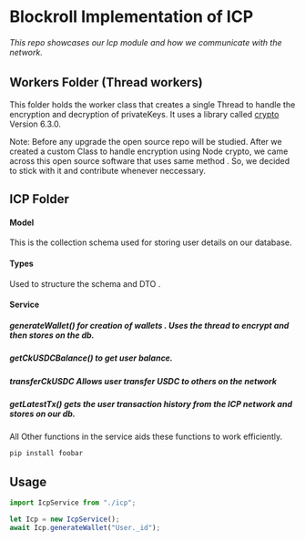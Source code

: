 # Blockroll Implementation of ICP

###### This repo showcases our Icp module and how we communicate with the network.

## Workers Folder (Thread workers)

This folder holds the worker class that creates a single Thread to handle the encryption and decryption of privateKeys. It uses a library called [crypto](https://github.com/MauriceButler/cryptr) Version 6.3.0.

Note: Before any upgrade the open source repo will be studied. After we created a custom Class to handle encryption using Node crypto, we came across this open source software that uses same method . So, we decided to stick with it and contribute whenever neccessary.

## ICP Folder

#### Model

This is the collection schema used for storing user details on our database.

#### Types

Used to structure the schema and DTO .

#### Service

##### generateWallet() for creation of wallets . Uses the thread to encrypt and then stores on the db.

##### getCkUSDCBalance() to get user balance.

##### transferCkUSDC Allows user transfer USDC to others on the network

##### getLatestTx() gets the user transaction history from the ICP network and stores on our db.

All Other functions in the service aids these functions to work efficiently.

```bash
pip install foobar
```

## Usage

```javascript
import IcpService from "./icp";

let Icp = new IcpService();
await Icp.generateWallet("User._id");
```

